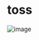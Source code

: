 # toss
![image](https://user-images.githubusercontent.com/45250167/117826764-0d1c7100-b28e-11eb-975c-4b54d13e8033.png)
